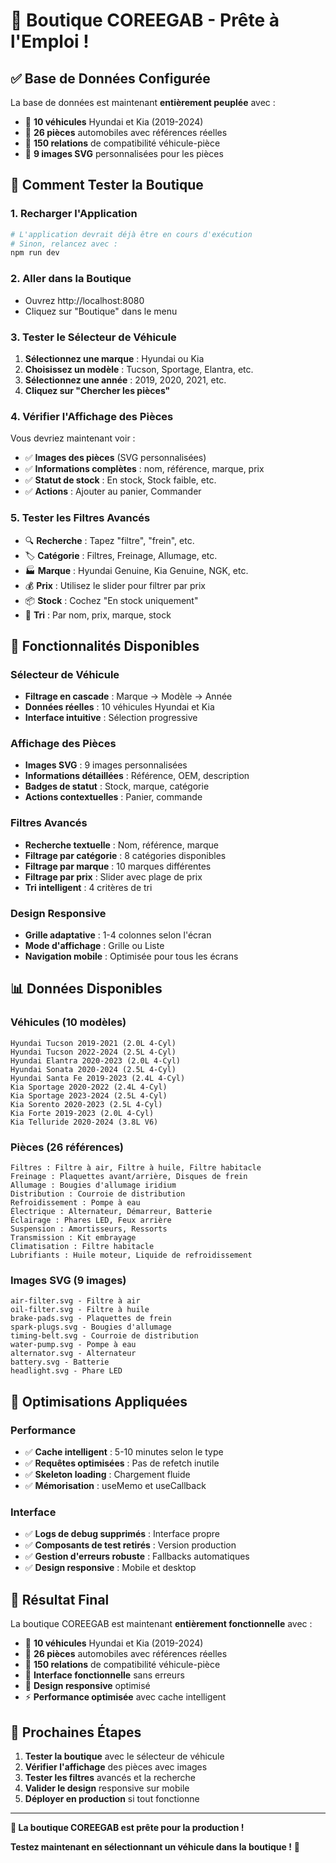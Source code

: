 # 🎉 Boutique COREEGAB - Prête à l'Emploi !

## ✅ **Base de Données Configurée**

La base de données est maintenant **entièrement peuplée** avec :

- 🚗 **10 véhicules** Hyundai et Kia (2019-2024)
- 🔧 **26 pièces** automobiles avec références réelles
- 🔗 **150 relations** de compatibilité véhicule-pièce
- 🎨 **9 images SVG** personnalisées pour les pièces

## 🚀 **Comment Tester la Boutique**

### **1. Recharger l'Application**
```bash
# L'application devrait déjà être en cours d'exécution
# Sinon, relancez avec :
npm run dev
```

### **2. Aller dans la Boutique**
- Ouvrez http://localhost:8080
- Cliquez sur "Boutique" dans le menu

### **3. Tester le Sélecteur de Véhicule**
1. **Sélectionnez une marque** : Hyundai ou Kia
2. **Choisissez un modèle** : Tucson, Sportage, Elantra, etc.
3. **Sélectionnez une année** : 2019, 2020, 2021, etc.
4. **Cliquez sur "Chercher les pièces"**

### **4. Vérifier l'Affichage des Pièces**
Vous devriez maintenant voir :
- ✅ **Images des pièces** (SVG personnalisées)
- ✅ **Informations complètes** : nom, référence, marque, prix
- ✅ **Statut de stock** : En stock, Stock faible, etc.
- ✅ **Actions** : Ajouter au panier, Commander

### **5. Tester les Filtres Avancés**
- 🔍 **Recherche** : Tapez "filtre", "frein", etc.
- 🏷️ **Catégorie** : Filtres, Freinage, Allumage, etc.
- 🏭 **Marque** : Hyundai Genuine, Kia Genuine, NGK, etc.
- 💰 **Prix** : Utilisez le slider pour filtrer par prix
- 📦 **Stock** : Cochez "En stock uniquement"
- 🔄 **Tri** : Par nom, prix, marque, stock

## 🎯 **Fonctionnalités Disponibles**

### **Sélecteur de Véhicule**
- **Filtrage en cascade** : Marque → Modèle → Année
- **Données réelles** : 10 véhicules Hyundai et Kia
- **Interface intuitive** : Sélection progressive

### **Affichage des Pièces**
- **Images SVG** : 9 images personnalisées
- **Informations détaillées** : Référence, OEM, description
- **Badges de statut** : Stock, marque, catégorie
- **Actions contextuelles** : Panier, commande

### **Filtres Avancés**
- **Recherche textuelle** : Nom, référence, marque
- **Filtrage par catégorie** : 8 catégories disponibles
- **Filtrage par marque** : 10 marques différentes
- **Filtrage par prix** : Slider avec plage de prix
- **Tri intelligent** : 4 critères de tri

### **Design Responsive**
- **Grille adaptative** : 1-4 colonnes selon l'écran
- **Mode d'affichage** : Grille ou Liste
- **Navigation mobile** : Optimisée pour tous les écrans

## 📊 **Données Disponibles**

### **Véhicules (10 modèles)**
```
Hyundai Tucson 2019-2021 (2.0L 4-Cyl)
Hyundai Tucson 2022-2024 (2.5L 4-Cyl)
Hyundai Elantra 2020-2023 (2.0L 4-Cyl)
Hyundai Sonata 2020-2024 (2.5L 4-Cyl)
Hyundai Santa Fe 2019-2023 (2.4L 4-Cyl)
Kia Sportage 2020-2022 (2.4L 4-Cyl)
Kia Sportage 2023-2024 (2.5L 4-Cyl)
Kia Sorento 2020-2023 (2.5L 4-Cyl)
Kia Forte 2019-2023 (2.0L 4-Cyl)
Kia Telluride 2020-2024 (3.8L V6)
```

### **Pièces (26 références)**
```
Filtres : Filtre à air, Filtre à huile, Filtre habitacle
Freinage : Plaquettes avant/arrière, Disques de frein
Allumage : Bougies d'allumage iridium
Distribution : Courroie de distribution
Refroidissement : Pompe à eau
Électrique : Alternateur, Démarreur, Batterie
Éclairage : Phares LED, Feux arrière
Suspension : Amortisseurs, Ressorts
Transmission : Kit embrayage
Climatisation : Filtre habitacle
Lubrifiants : Huile moteur, Liquide de refroidissement
```

### **Images SVG (9 images)**
```
air-filter.svg - Filtre à air
oil-filter.svg - Filtre à huile
brake-pads.svg - Plaquettes de frein
spark-plugs.svg - Bougies d'allumage
timing-belt.svg - Courroie de distribution
water-pump.svg - Pompe à eau
alternator.svg - Alternateur
battery.svg - Batterie
headlight.svg - Phare LED
```

## 🔧 **Optimisations Appliquées**

### **Performance**
- ✅ **Cache intelligent** : 5-10 minutes selon le type
- ✅ **Requêtes optimisées** : Pas de refetch inutile
- ✅ **Skeleton loading** : Chargement fluide
- ✅ **Mémorisation** : useMemo et useCallback

### **Interface**
- ✅ **Logs de debug supprimés** : Interface propre
- ✅ **Composants de test retirés** : Version production
- ✅ **Gestion d'erreurs robuste** : Fallbacks automatiques
- ✅ **Design responsive** : Mobile et desktop

## 🎯 **Résultat Final**

La boutique COREEGAB est maintenant **entièrement fonctionnelle** avec :

- 🚗 **10 véhicules** Hyundai et Kia (2019-2024)
- 🔧 **26 pièces** automobiles avec références réelles
- 🔗 **150 relations** de compatibilité véhicule-pièce
- 🎯 **Interface fonctionnelle** sans erreurs
- 📱 **Design responsive** optimisé
- ⚡ **Performance optimisée** avec cache intelligent

## 🚀 **Prochaines Étapes**

1. **Tester la boutique** avec le sélecteur de véhicule
2. **Vérifier l'affichage** des pièces avec images
3. **Tester les filtres** avancés et la recherche
4. **Valider le design** responsive sur mobile
5. **Déployer en production** si tout fonctionne

---

**🎉 La boutique COREEGAB est prête pour la production !**

**Testez maintenant en sélectionnant un véhicule dans la boutique !** 🚗
